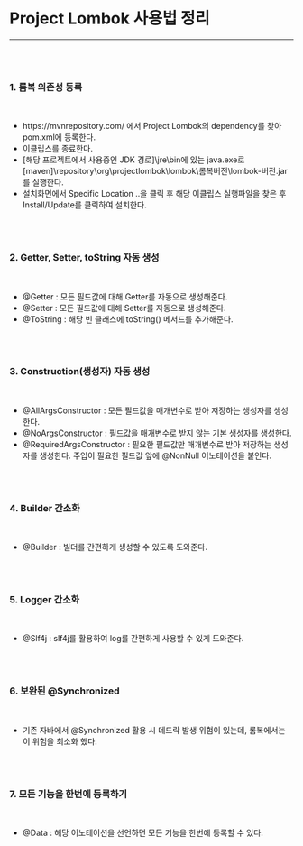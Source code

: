 <h1>Project Lombok 사용법 정리</h1><hr>
<br><br>

<h3>1. 롬복 의존성 등록</h3>
<br>
<ul>
  <li>https://mvnrepository.com/ 에서 Project Lombok의 dependency를 찾아 pom.xml에 등록한다. </li>
  <li>이클립스를 종료한다. </li>
  <li>[해당 프로젝트에서 사용중인 JDK 경로]\jre\bin에 있는 java.exe로 [maven]\repository\org\projectlombok\lombok\롬복버전\lombok-버전.jar를 실행한다. </li>
  <li>설치화면에서 Specific Location ..을 클릭 후 해당 이클립스 실행파일을 찾은 후 Install/Update를 클릭하여 설치한다. </li>
</ul>
<br><br>

<h3>2. Getter, Setter, toString 자동 생성</h3>
<br>
<ul>
  <li>@Getter : 모든 필드값에 대해 Getter를 자동으로 생성해준다. </li>
  <li>@Setter : 모든 필드값에 대해 Setter를 자동으로 생성해준다. </li>
  <li>@ToString : 해당 빈 클래스에 toString() 메서드를 추가해준다. </li>
</ul>
<br><br>

<h3>3. Construction(생성자) 자동 생성</h3>
<br>
<ul>
  <li>@AllArgsConstructor : 모든 필드값을 매개변수로 받아 저장하는 생성자를 생성한다. </li>
  <li>@NoArgsConstructor : 필드값을 매개변수로 받지 않는 기본 생성자를 생성한다. </li>
  <li>@RequiredArgsConstructor : 필요한 필드값만 매개변수로 받아 저장하는 생성자를 생성한다. 주입이 필요한 필드값 앞에 @NonNull 어노테이션을 붙인다. </li>
</ul>
<br><br>


<h3>4. Builder 간소화</h3>
<br>
<ul>
  <li>@Builder : 빌더를 간편하게 생성할 수 있도록 도와준다. </li>
</ul>
<br><br>

<h3>5. Logger 간소화</h3>
<br>
<ul>
  <li>@Slf4j : slf4j를 활용하여 log를 간편하게 사용할 수 있게 도와준다. </li>
</ul>
<br><br>

<h3>6. 보완된 @Synchronized</h3>
<br>
<ul>
  <li>기존 자바에서 @Synchronized 활용 시 데드락 발생 위험이 있는데, 롬복에서는 이 위험을 최소화 했다.</li>
</ul>
<br><br>

<h3>7. 모든 기능을 한번에 등록하기</h3>
<br>
<ul>
  <li>@Data : 해당 어노테이션을 선언하면  모든 기능을 한번에 등록할 수 있다.</li>
</ul>
<br><br>
